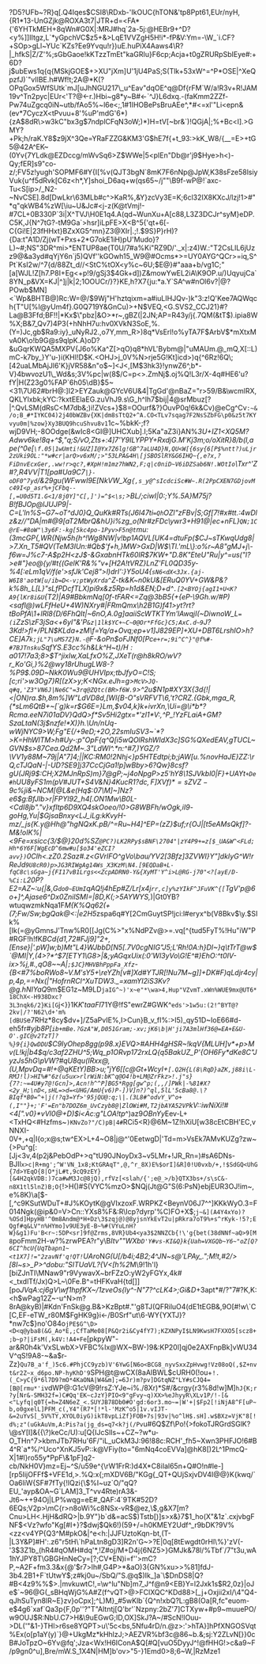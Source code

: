 ?D5?UFb~?R}q[.Q4Iqes$CSI8\RDxb-'IkOUC{hTON&'tp8Ppt61,EUr/nyH,{R1*13-UnGZjk@ROXA3t7|JTR+d=<FA*{'6YHTkMEH+8qWn#G0X|:MRJ#hq`2a-5j:@HEBr9+^D?<y%]]IItgz,L`*yGpchVC$z5+&>LqE1VVZgH5H!i*-fP&V:Ym=-\W_`i.CF?+SOp>gLl~YUc`KZs?Ee9Yvqu!r})uE.huPiX4Aaws4\R?|_hfkS|Z/Z'%;sGbGaoe!kKTzzTmEt"kaGRIu}F6cp;Acja+t0gZRURpSbIEye#:+6D?j$ubEws1q{q{MSkjGOE$+>XU"jXm]U'1jU4PaS;S(Tlk+53xW^=^P*OSE|^XeQpzfJ)`"vIlBE.h#Wf!t;2A@*K(?OPqGox5WfSUtk`mJ[uJhNGU217\_u^Eav"dqOE^q@Df{rFM`W/a!R3v+R!JAM19v^Tn2pyc|EUr<'T?@<-r.)Hbi~g8*y~B#<-`^J}L6dxq.-(faKmm2ZZf-Pw74uZgcq0iN~utb/fAo5%~l6e<;,1#1IHOBePsBruAEe^,*#<=xl'"Li<epn&(ev*7CyczX<tPvuu+8'%uP'mdG'6*){zA$8dR\>w3kC"bx3g$7ndplCFqN3oW;)*)H=tV[~br&`)!QGjA|;%+Bc<I].>GMY?+Pk;h/raK.Y8$z9jX^3Qe=YRaFZZG&KM3'G$hE7f{+t_93:>kK_W8/{__=E>+tG5@42A^EK~(0Yv{7YLdk@EZDccg/mWvSq6>Z$WWe|5<pIEn"Db@r'j9$Hye>h<)-Qy;fER]s9"co-z/;FV5z!yugh'SOPMF6#Y{I[%v(QJT3bgN`8mK7F6nNp@JpW,K38sFze58lsiyVuk{u^f5dRvk[C6z<h*,Y]shoi_D6aq+w(qs65~/j""\B9f-wP@!`axc-Tu<S[ip>/_N2-~NvCSE].8d[DwLkr\63MLb#c^>KaR%,&Y}zcVy3E=K;6cl32IX8KXcJ/lzj!1>#"*q"qkWB4%zW[\iu~U&Jc#<j-z(K@tVmj!-#7CL+0B330P`3i|X^TVJ\H0E1q4.A(qd~WunXu+A[c88,L3Z3DCJr^syM}eDP.C5K,J{N^7tG?-tM9Ga`>hsr]iLpFE>X<B^5{'qt+6[-C{Gi!E|23fHHxt}BZxXG5^mn}Z3@XIr|.;!.$9S}P}rH)?{Da:t"A1D/Zj(wT+Pxs+2*G7okE1iH)pU'Mudo}?L)~#;NS"3DR^mi>*ENTUP8ae(T0U/7#a%Ki"RZ9D/'._x|:z4)W.:"T2CsLlL6jUzz9@&a3yd#qYjY6n`j5)QVf''kGOwh15_W9@#Ocms*>=UY0AYG^QCr>=iq,S^Pt`KsI2w/^7{d/88Zt_d//<StC%tOX<y%c~6U;$E@}#"aaa+b/vg1C;"[a[WJL!Z[h7.P8I+Eg<+p!9/gSj3$4Gk+d])Z&mowYwEL2iA\K9OP.u/)UqyujCa`8YN_p&VX=KJ|^]j|k|2;1OOUCr/}?}KE,h?X7{ju:*a.Y`SA^w#nOl6v?|@?POwb$MN]<`Wp&BHTB@)Rc:W=@/$9Wj"H'hztqixm=a#iuLIHJQv-)k"3:z!Q'Kee7AQWqch{T"U[%I@yUm4f}.G0Q719Y&GnCu)>+N$VEQ,<G.SVS2_CCJ21}#?La@B3Ffd;BF!!|*Kx$\"pbz|&O>*r~,gBZ(|2JN;AP=R43y/j{.7QM(&tT$).ipia8W%X;B&7_Qv7)4P3(+hNhH7u:hv0XVkN3SoE,%.(Y=)Jc,gb$Ra9:iy}_uNyRJ2.,o7Y,mm_R>)8q*VsErl!o%yTA7F$ArbV$*mXtxMvA0K\o!b9G@s9qlpK.A)oD?&uGqrKWQA5MXPV{J6o%Ka^Z[>qO)q8*hVL'Bybm@|"uMAUm.@_mQ,X[::L)mC-k7by_}Y'u-)i(KHI!D$K.<OHJ>j_0V%N>rje5G!Kt]icd>)q{^6Rz!6Q\;[42uaLMbAjJl6'K}jVR58&n"o$~]<J<,[M$3hk3}!ynwZ6^,b*-V}4bwvozU1\_Wd&s;3V%pc|w(8$/C=p<>.ZmNj$.oj%Q!L3r/X-4q#HE6'u?fY|H(Z23g0%FAP`6h05\dB}$5~<31\7U62#brH@:]I2>EYZauk@GYcV6U&4|TgGd'@nBaZ="r>59/B&\wcmlRX,QKLYlxbk;kYC:?kxtEElaEG.zuVhJ9.s\G_h^lh7$bij|4@srMbuz[?|^.QvLSM(dRsC<M7db&;)i!ZVcs+}$8=OOurf&?}OuvP0q!6k&Cv)@eCg^Cv`:~&/o;B_#*IYKC04)2j40bWZBv{XK|dm8sTtQ2+^A.CO<TLv7sqag7F2NsSZbFG\p0&z5t7KYvyu0m|%zow}Xy3BUQ9hcuShvu8v1`1c~%bkK-;f?wjD9VH;-8OOdge(&wIc8<GI@]UHCXub].I;5Ka"aZ3i}AN%_3U+IZ1<X$Q5M?$Adwv6ke!8q+^$,"q;S/vO,Zts+:4]7'Y9ILYPPY+*RxdjG.M'Kj3m;o/oXitR}8/b(I,ape(^0e[`\f.05|1wUmti!&UZ]I@Yx7Z6lg!GB^7aLU4D}N,QU<W[{6sy{6[P$%ntt?)uLjr2zUki9OL:"*w#cr|arQ>v6xM/;>"53LPA&4H\[jSBOSlRY&G6IHQ~{,e?x,?FiDnvEcxGer,.ww!r>qc?,#XpH!m1mz7hWN2,F;q|c0niD~V6iDZSab6N!.WOtIo`\Txr^'Z#?,R4VV|T1[pa#Ua9C7`|}-oDF0^7yd`/&29gu(WFwwI9E[NkVW_Xg`{,s_y@^sIcdciSc#W~.R(2PpCXEN7GDjovMc49I<p_asr%+jCFbq--[,=U0d5T1.G<1/8j0Y]"C[,]')=^$<\s;`>BL/;ciwI|0:;Y%.5A}M75j?B*!fBJOp\@lJUJP9|-C=L'ln%S~G7~oT^dJ0}Q_QuKk#RTs(J6I47ti`=Qh`OZl"zFBv\|S;Gf[7!#x#tt.:4wDlz\&z//"DA|m#@9[aT2MbrQ&hU}i%zg_o(Nr#zFDc\ywr3+H91@|ec+nFL}`QN;1C@rE~#8oW"\3y6F:-kg[5kc4po-1Pyv>F5n@t`mu:(3mcGP{,WR\{Njw5h{h^!Wg8NW|v!bp1AQVL[UK4=dtuFp($CJ~sTKwqUdg8|>7.Xn_T5#QV(TeM3IUn:#Qb$'f+h,}M*W>GxD|W$\Tl.'mL\}:o%r~A8"gMJ+j\-f6w=J%c7-A$p2H<zJ$-&GxabnHTk60IR$7KW+"D.8K"EteU"Ru|y^=us("l?>e#"}e*o@{y/#t{(GelK'R&%"v+[H2A!tVRZ}LnZ'FL0QD35y-%4[:eLm1qV/f(e'>sfJk'Cej8">l)drI':}Y5oU4{`sN6<dX<3Jx.{aj-W6I8'aotW[u/ib=D<-v;ptWyXrda^`Z-tk&K~n0kU&[ERuQ0YV+GW&P&?k%8h_L[L}"sLfPDcfTLX)p*i9x&z5Rp=h1d&EN;D+d^`.[2<BYOj{agI1+U<K?A9{lKr8i&U`{T2)|A9#BbkmNq[0f-tFAR<=Zq@3bB5{+{eP-\9Gh.w/#P)<safl@)wLFfHe*U+4W)NXry#|FRmQmx\h2B1G)f41>yt?rt?tBoPfA\1+lRl8{D/6FhQIt|~6nO,A.0g\]aaiiScWTKTYm'lAwqjI(~DiwnoW_L`=(i`ZzS\zF3jSa<+6yI"&'P`&z|1lk$YC+~C~0@Or*FfGc}C5;AxC.d~9`J?3Kd!>fI+/PLN$KLda+zM\f=Yq/a+Ovq;ep+v1]J829EP]+XU+DBT6LrshIO>h?CE]A7`k;jL"7\uMS7Z}N.-@`F-&oPn$oFJNf0[Pc`e+r=;9i^C^}"@f%#-#7BJTnsku`SqfYS.E3cc%h&Lk^H~t$)/H:a017!7a3$;8>$T^jixIw,XaLfxO%Z,JXeT(r@h8kRO/wV?r_Ko'Gi,}%2@wy18rUhugLW8-?\%P9$.09D~NkK0Wu*9@UHVIpx;tbJfyO=C!S;[c;ri'>w3O*g7}R[(zX>y;K<NGx.eJh=g>`McV>JQ-q#q,'Z3"VN6J|Ne6C"=3rq@ZQtc(BR>f6W.9`>^2u$N1p#XY3X{3d{!|<|ON)ra.$h,8m%]W"LdVD8d,[Wl{B-O"sVRFVT\6,'t?CRZ.{Gbk,mga_R,{*sLm6QtB+~[`g)k=r$G6E=}Lm,$v04,k}k+ivrXn,\Ui=@\i*b*?Rcma.eeN7i01aDV}QdQ>f*Sv5Hi2gtx=*'zI1*V:,^P_!YzFLaiA+GM?SzaLtaN(3j$nzfe!*X)}h.\Un/nUq-wWjNYC9>W;Fg"E{/+9eD;+2O,22smIuSV3~`*?>K=HhWlTM>h#Uy-:p"OpF{q^Q[i5wQOlRshWIdX3c]SG%QXedEAV,gTUCL~GVN$s>87Cea.Qd2M~.3"LdWl^.*n:^#7,)YGZ/?\VV1y88M~79j|A"7]4;||KC:RM0!2Nhj<}p5HTEdtpi;b;jAW[u.%novHaJE}ZZ:\rQ,cTJQaN-|-UD?SE9]j37CcCjGa1!p]wBby>6?Qw}8csf?gU(JRj9$:CH;X2MJnRpS)m}7@gP;~j4oNpgP>z5'hY8\1SJVkbl0|F}+UAYt`+De#h`UU8yFS1m(pV#JUT+S4V&N}4Ku$cR1?dc,F]XVf)*=sZVZ-9$c%ji&~_NCM[@L&e(Hq$:07\M]~]Nz?e6$g:BfJIb>r|FPYl92_h4[\.ON1Mw\B0L-<CdI8jb"."v}xfItp6D9XQ4skOoeo/!0>G8WBFh/wOgk,iI*9*-goHg,Yu|$GjsaBnxy<LJ_iLg:kKvyH-mz/_js{K.y@Hh@"hgNQxK.pB/^=Ru~H4]^EP=(zZ}$uf;r{OJ|[t5eAMsQkf]?-M&\!oIK%|<9Fe\=xsicc{3/$@}20d%SZ`@PC?)LK2RPy$sBNF\2704"|zY4P9+=z[$_UA&W^<FLd;Hh*6Y6F[WgEcD^6mw#u[$o34'eZCI?avv})`0Clh<.zZ0_.2Saz#.z<GVrlFO^gVo\bau/YV2[3Bfz]3ZVWI}Y"]dkIyG^W!rReJd`9U8cR0)p>JG3RIWgAg14Ws_X3KzM\N4.[9EQDaB+L-fqC8c\sGga~j{FI17vB1Lrgs<<ZcpADRN0-Y&{XyMT'Y^i>L@RG-j70"<?[ayE/D-%Ci:L`20P?E2=AZ~:u{|&,G`do0~EUmI`qAQ!j4hEp#Z/_Lr[x4j`rr,c]y%zYIkF^JFuVK^{[`TgV'p@6o+]^,Ajase6^Dx0ZnilSMI=|8D,K_(;>5AYWYS,_)|Gt0YB?wtuqwzmkNqa1F*M{K%Qq62(+(7;Fw/Sw;bgQak@<:|e2H5*zspa6q#Y[2CmGuytSP!jci:l#eryx^b(V8Bkv$\y.$SIk%[Ik(=@yGmnsJ'Tnw%R0[[Jg(C%>"x%NdPZv@>=.vq[^{tud5FyT%!Hu"iW"P#RGF!h!fK*BCd{d1,72#FJj9]"2+,[Ense}|'.pW]w;b)Mt"L4}WJbbD\[N5[.7V0cgNIG"J5;L'Rh!0A:h}DI~}q\tTrT@w$`@MI|Y,(4>?*^$7[ETY1\G8>|&;yAGqxUix(:0'Wl3yVo\G!E^#}EhO:^t0IV-ix>%j,#.,qO8~~A|`;$JC}MHVBhPppFa_Xfz`-{B<#7%boRWo8~V.M'sY5+\reYZh[v#]Xd#YTJR[!Nu7M~*g]]*+DK#F)qLdjr4cy|p,4p,==Nx(|"HofrnRCl^XuTDW3._=xamYI2iS3Kv?@g.hNIYaQ*9m$EG1z~M9LD`jaIG^~)'x~e"*\wa>4,Hup"VZvmT.xWn%WUE9mx@UT6*18ChX<-H938Dxc?3L3nqk6/2}Ki[G`j<}}1K$K'taaFl$71Y@!fS"ewrZ#GWK^`eds'>1w5u:(2!^BYT@?2kv|/?'N62\d+'m%[dBUS`e7RHz*8cy$dv+]/Z5aPvIE%,I>Cun}B_v_fI%:>l5)_qy51D~IoE66#d-eh5fr#_yjb8P[`ib+mBe.?GzA"W,D051Gram;-xv;jK6\b|H'ji7A3mlHf36@=EA+E&U-O'.gIC@v2TzT]?%}9{i}QwDDU`$C9IyOhep8gg(p98.x}EVQ>#AHH4gHSR~!kqV{MLUH]v*+p>Mv(L!kj|b4$q/c3af2ZHU^5;Wq_p1ORvp172rxLQ{q5BakUZ_P'{OH6Fy*dKe8C"JyzJs5hG\pVW?#qU8qu(IRxx@,(U,MpvDq=#!+@qKEtY)BB>u;"jY6[[c@Gt+WcyI+`[.Q2H{L(8\RqD}aZK,j88i\L-RMJ!l)>HI%#"6z(u5ux>rlrWiN:bK^q@O4!b+LM@ZrFkz>!.j"s}{7?:~=4U#y7@!Gcn]>,Acn!h^^P]BG5*Rgg[gw^p;(,,/]PWk|-%81#X?<2y_H;\nD<,sHL=>d=<UHG/AmU{v6)P-])V]n?)^ql,5lL'5cBa8@.\?BIqf*B0=^+|j(!?q3=Yf>'95jQU@:q;\|.(3L8#^odvY_V^o+(,I""}+;'F'=En"b7DOZ6m_UvCzyb8@|ZlOWi#M,T2jbAYA52VP`kV::iwNiXi!#<4[".v0}*vVl0@+D)$i<Ac:g"LOA!tp_^)az9*OBnYy*Eev-L+<TxHQ<#Hzfms~`)KNvZo?"/C)pB|4#`RCi5<R}@6M~1Z!hXiU[w38cEtCBH'EC,vNNXI-0V+,+q|I{o;x@s;tw^EX>L+4~O8|j@^'0EetwgD|'Td=m>VsEk7AMvKUZg?zw~{>Pu^g[:[Jj<3v,4(p2j&PebOdP+>q"tU90JNoyDx3~v5LMr+!JR_Rn=)#sA6DNs-BJIl`x>c|R+mg';^W'VN_1x8;KtGRAqT",@,^r_8X)E%$orI]&R]0!U0vxb/+,!$SdGQ<UhG{7d>YEqO{8|O*jL#t,9cQ9zEY}[&4H2qkVDB:)7ca#wM3Jc@8jQ),rfVz[<slah/{';e@_>/b}QTX3bs+/s\sC&-n8X1tl5lnZ)B;O{`!>H()#S(VYC%mzO>$NQj(Jt@G"S(6:PsN}ebjEUR3OJ!im~,e%8K)\a[$-[,^c9KSutWDuT+#J%KOytK@gVIxzoxF.WRPKZ<BeynV06J7^^]KKkWyO.3=F014Ngk(@ip&0=V>Cn::YXs8%F&:R\Icp?dyrp'%C)FO+X$;`j~&](A4Y4xYo)?%OSd]HpyHB'^0m8Andm@*H+Dz\3$zqj@)@8yjsnYkEvT2u|pRkra7oT9%+s^rKyk-!5?;EQgf#q&LV"n%HYmo]v9UE3yE-B~%#(VYuLnH?W}&g1)Fu'B<r~:5DP<sr]9f@Zrms,8VR}Ub4<ya3$2NNZCb{!\'g{bet(38dNNf~aQ>9[M8`poFmm2<M>H-w?%zrwPEA?r"y\B*Itv""WXb`D'Y#vs-KI&Q}k{Uah=VXGQb~Y6~"oZ[Q?6CI^hcU{UqTbapn1~<t1X7]!="2zavNf'q!QT!`UAr*oN*G(U[/b4i;4B2;4^JN~s@'LPAy_.";M!t,#2/>[8I~s>_P>^dobu:"SITUaVL?{V<[h%2*M\9!1h'l}[biZJnTI\MNaw9"r9VywavX~brFZzO:yW2yFGYx,4k#<_txdlTf/Jx)Q>L~\0Fe.B^=tHFKvaH{td[]][po*JVqA:cj6gV\wf1hpfKX~/1zveOs{ly^-N"7?^cLK4>;Gi&D*+3apt*#/?"7#?K,K:<h$wPag12Z~-u^N>m?8rA@kyB)|#Kdn'FnSk@g.B&>KzBpt#."'g8TJ(QFRiluO4(dE1tEGB&,9O[#!w\`C[C,EF-eTW_r80M$FgHK9g}i<-/B0Srf"ut\6-WY{YXTJ}?*nw7c$}no'O84o`jPE$G^\D><D<q@yba8(&G_Ao*E,;CfTaMe08[P&Qr2i&Cy4fY7);KZXNPyI$LN9KwsH7FXXO5[scz8+;b~p?|iFsM(,k4V:!A4+Fe`[pkpyW"-ar&R0h4k'VxSLwbX>VFBC%Ix@WX~BW-)9&:KP20l]qj0e2AXFnpBk]vWU34V^qS!9A8-~&a$r-Zz}`Qu7B_a'f_)5c6.#PhjCC9yzb)V'6YwG[N6o<BCG8_nyvSxxZpHvwg!Vz08oQ(,$Z+nvt&r2Z~x_d6po.NP-hyKhD'9`SPH@t@wCX(8aAIBWL$cURH0(!ou+`!.(_C>yC{9*6l7D9?mO*4KaONA|W4&m];=6Jr)m?pv]DGtqNZ"LY#sCJQ4=[B@[rmu*'i`vdWP@:G1cV@9!rsZ:YJe~i%./8Xr)*S#/&crgy\{r3%8d!w]M]`hJ{K;r?y[Nr&-SMH32f=)C#Qq'EK~cJzY}PIO<9"gFvy~q)XX>%eJhyyR\XLv1P/!-[&<"Lyfq|q0T{=h=Z4N6eZ_<.SUYJB78Db0#O'gd:6or3.mo~=|W'+|$Fp2[!iNjA8^F[uP~b,o0gxelL]PFM_c(,Y4"(R7*[!*l-'MzK^o5|1v.vIJT-&=2uYvS[_5V%TY,XYOL0iyG)ikT8vpLiZf}FOB+7s|93v|%o^lH$.sH].w$BXz=VjK"8[!d%;z"(uGkAuVm,A:Pis?a(jg_ds=q7<k?j(/Pv`u#6Q$Zf\Po!{>fokoTJRGrdSGlK?\@sY[I]&{{\?)keCc/U):u[Q{IJcSlIs~+CZ~?w*u-O_THn^7>kbmJTb7RHu'6F/"iL_uCkM3J:96!88c:RCH'_fh5~Xwn3PHFJO!6#B4^R`a*%/^Uco^XnKJ5vP::k@VFiy(to="6mNq4coEVVa]@hK8[)2L^1PmcQ-X|1#l}ro55y*PpF\&1pF]q2-cb/NkH0V}mz=Ej~^S/u59e^{\rW1FrR:)d4X*C8iIal65n+Q#O!n#le-][rp5IijOFFf$+VFE1d,>.%Q:x{;mXDV6B/"KGg{_QT+QUjSxjvDV4I@@}K{kwq/`Oa6liW{SF#7fTy{!lQzi{\$%I~uz`O/"qQ?EU_'ayp&OA~G`LAM]3_T^vv4Rte)rA3&-Jt6~++94Oj|LP%wqg=eE#_QAF:4`9TK#52D?6EQs;V2p>\mC{r>n8oWi%c8NSx-vR$@ez,\$,g&X7[m?Cnu>LH<.HjH&dRQ>|b.9Y"}b`d&=acS$)Tstb[)]s>x&}7$1_ho(X"&1z`.cxjvbgFNF$<Vz?wfo"Kg[#I+}?$dwj$Qk6!)(59+/=h0KMEY2Udf^_r9bDK?9V%<zz<v4YP{Q3^M#pkO&|^e<h:|JJFUztoKqn-bt,(T-|L3Y&P]#H':.z6"r5tH\`hPaLtn8gD3]R2n'G~>?E|0q[8tEwgdt0rHl\%}'zV(-'3$3Z1b_(hR4#qOMH#dq'*,!Z#oj/M+D4j{6NZ5>}GMJk&78l/%Tbf`/7"t3u,wA1hYJPY8T\GBGHnNeCy=[?;CV*EN)i=f''>mC?P,~A2F+fm3.3&x{@'$r7>lh#,G4P>*&aO)3{GN%xu>>%81]fdJ-3b4.2B1+F`tUtwY$;z#kj0u~/SbQ/"S.@q$)Ik_]a`\$DnDS8|Q?#B<4z9%%$>.|mvkuwtC!,=\w^lu"Nb]m7_J^f@n9<EB}Y=l2Jxk1s$R2,0z}|oJe$`~96@G(_sBHqWjG%A#Z(f^vQT>@>FClXQC^KDd88>[_j+Oxjii2xI/\4"Q4-qJhSuTyn8lR~E}zv}oCpx];^L)M}_#5wKlb`{Q^n!xbQ?L:gB8(Oa[R,fc"euom-e$4g6`xaf`Qa3p{F,0p''?"T"Altntj[Q'br'`Nzpny:2bZ'7]CTXyw+#p9~muuePO/w9OUJ$R:NbU.C7>H&\9uEGwG;ID,OX]SkJ?A~/#ScN!IOuu->DL('"&1-}THl>r6se8YQPT>u\'5c<bs,5Nfu4rD/n.@z>:'>hTA}]hPfXNGOSVqt%Ex(o[p1aY(y)`}@+UkgMz*kHhlzJ;>AEZVR%bf3c@86~b.&;sj:Y2ZLvN[}}0cB#JoTpzO~6Yv@fq';Jza<Wx!H6IConA$Q[#Q[vuO5DyyJ^!@fHHG\!>c&a9~F/p9gn0^u],Bre/mW.S_1X4N|HM]b'ov>"5-}1Emd0>8;6~W,|RzMze1